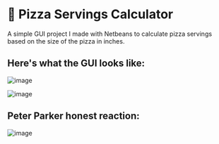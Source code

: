# 🍕 Pizza Servings Calculator

A simple GUI project I made with Netbeans to calculate pizza servings based on the size of the pizza in inches.

## Here's what the GUI looks like:

  ![image](https://github.com/user-attachments/assets/f78b47c6-e80e-44f4-9765-46c49e417de5)

  ![image](https://github.com/user-attachments/assets/6f6a226a-1c02-47ba-a0c2-c9d4f04ef543)



## Peter Parker honest reaction:
![image](https://github.com/user-attachments/assets/2e5a1797-c7df-4eec-8ba0-7b4dd1ec1312)



